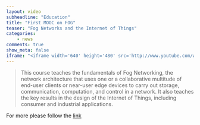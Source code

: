 ```yaml
---
layout: video
subheadline: "Education"
title: "First MOOC on FOG"
teaser: "Fog Networks and the Internet of Things"
categories:
    - news        
comments: true
show_meta: false
iframe: "<iframe width='640' height='480' src='http://www.youtube.com/watch?v=_zsYIv1E1hM' frameborder='0' allowfullscreen></iframe>"
---
```


> This course teaches the fundamentals of Fog Networking, the network architecture that uses one or a collaborative multitude of end-user clients or near-user edge devices to carry out storage, communication, computation, and control in a network. It also teaches the key results in the design of the Internet of Things, including consumer and industrial applications.



For more please follow the [link](https://www.youtube.com/watch?v=_zsYIv1E1hM)